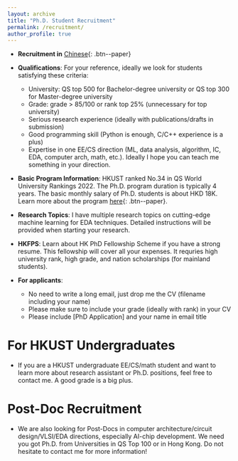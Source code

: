 ```yaml
---
layout: archive
title: "Ph.D. Student Recruitment"
permalink: /recruitment/
author_profile: true
---
```


* **Recruitment in** [Chinese](https://www.1point3acres.com/bbs/forum.php?mod=viewthread&tid=948482&page=1#pid17998340){: .btn--paper}

* **Qualifications**: For your reference, ideally we look for students satisfying these criteria: 
    * University: QS top 500 for Bachelor-degree university or QS top 300 for Master-degree university 
    * Grade: grade > 85/100 or rank top 25% (unnecessary for top university)  
    * Serious research experience (ideally with publications/drafts in submission)  
    * Good programming skill (Python is enough, C/C++ experience is a plus)  
    * Expertise in one EE/CS direction (ML, data analysis, algorithm, IC, EDA, computer arch, math, etc.). Ideally I hope you can teach me something in your direction. 

* **Basic Program Information**: HKUST ranked No.34 in QS World University Rankings 2022. The Ph.D. program duration is typically 4 years. The basic monthly salary of Ph.D. students is about HKD 18K. Learn more about the program [here](https://prog-crs.ust.hk/pgprog/2022-23/mphil-phd-ece){: .btn--paper}.

* **Research Topics**: I have multiple research topics on cutting-edge machine learning for EDA techniques. Detailed instructions will be provided when starting your research.

* **HKFPS**: Learn about HK PhD Fellowship Scheme if you have a strong resume. This fellowship will cover all your expenses. It requries high university rank, high grade, and nation scholarships (for mainland students).

* **For applicants**:
    * No need to write a long email, just drop me the CV (filename including your name) 
    * Please make sure to include your grade (ideally with rank) in your CV   
    * Please include [PhD Application] and your name in email title 

For HKUST Undergraduates
======
* If you are a HKUST undergraduate EE/CS/math student and want to learn more about research assistant or Ph.D. positions, feel free to contact me. A good grade is a big plus.


Post-Doc Recruitment
======
* We are also looking for Post-Docs in computer architecture/circuit design/VLSI/EDA directions, especially AI-chip development. We need you got Ph.D. from Universities in QS Top 100 or in Hong Kong. Do not hesitate to contact me for more information!



